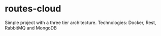 # routes-cloud
Simple project with a three tier architecture. Technologies: Docker, Rest, RabbitMQ and MongoDB
